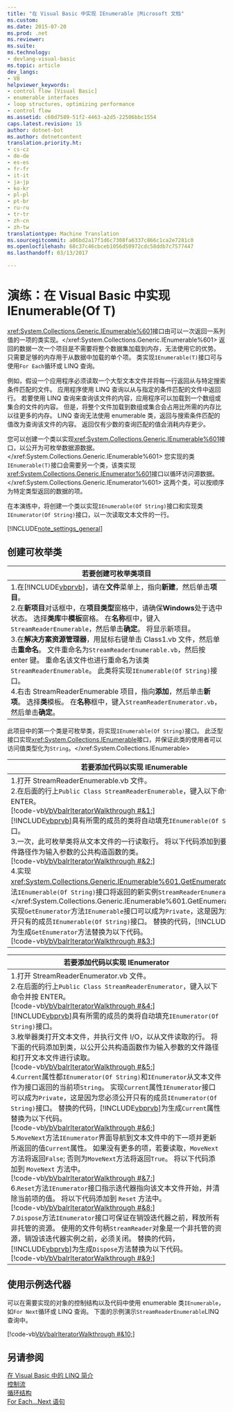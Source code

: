 ```yaml
---
title: "在 Visual Basic 中实现 IEnumerable |Microsoft 文档"
ms.custom: 
ms.date: 2015-07-20
ms.prod: .net
ms.reviewer: 
ms.suite: 
ms.technology:
- devlang-visual-basic
ms.topic: article
dev_langs:
- VB
helpviewer_keywords:
- control flow [Visual Basic]
- enumerable interfaces
- loop structures, optimizing performance
- control flow
ms.assetid: c60d7589-51f2-4463-a2d5-22506bbc1554
caps.latest.revision: 15
author: dotnet-bot
ms.author: dotnetcontent
translation.priority.ht:
- cs-cz
- de-de
- es-es
- fr-fr
- it-it
- ja-jp
- ko-kr
- pl-pl
- pt-br
- ru-ru
- tr-tr
- zh-cn
- zh-tw
translationtype: Machine Translation
ms.sourcegitcommit: a06bd2a17f1d6c7308fa6337c866c1ca2e7281c0
ms.openlocfilehash: 68c37c46cbceb1056d50972cdc58ddb7c7577447
ms.lasthandoff: 03/13/2017

---
```

# <a name="walkthrough-implementing-ienumerableof-t-in-visual-basic"></a>演练：在 Visual Basic 中实现 IEnumerable(Of T)
<xref:System.Collections.Generic.IEnumerable%601>接口由可以一次返回一系列值的一项的类实现。</xref:System.Collections.Generic.IEnumerable%601> 返回的数据一次一个项目是不需要将整个数据集加载到内存，无法使用它的优势。 只需要足够的内存用于从数据中加载的单个项。 类实现`IEnumerable(T)`接口可与使用`For Each`循环或 LINQ 查询。  
  
 例如，假设一个应用程序必须读取一个大型文本文件并将每一行返回从与特定搜索条件匹配的文件。 应用程序使用 LINQ 查询以从与指定的条件匹配的文件中返回行。 若要使用 LINQ 查询来查询该文件的内容，应用程序可以加载到一个数组或集合的文件的内容。 但是，将整个文件加载到数组或集合会占用比所需的内存比以往更多的内存。 LINQ 查询无法使用 enumerable 类，返回与搜索条件匹配的值改为查询该文件的内容。 返回仅有少数的查询匹配的值会消耗内存更少。  
  
 您可以创建一个类以实现<xref:System.Collections.Generic.IEnumerable%601>接口，以公开为可枚举数据源数据。</xref:System.Collections.Generic.IEnumerable%601> 您实现的类`IEnumerable(T)`接口会需要另一个类，该类实现<xref:System.Collections.Generic.IEnumerator%601>接口以循环访问源数据。</xref:System.Collections.Generic.IEnumerator%601> 这两个类，可以按顺序为特定类型返回的数据的项。  
  
 在本演练中，将创建一个类以实现`IEnumerable(Of String)`接口和实现类`IEnumerator(Of String)`接口，以一次读取文本文件的一行。  
  
[!INCLUDE[note_settings_general](../../../../csharp/language-reference/compiler-messages/includes/note_settings_general_md.md)]  
  
## <a name="creating-the-enumerable-class"></a>创建可枚举类  
  
|若要创建可枚举类项目|  
|---|  
|1.在[!INCLUDE[vbprvb](../../../../csharp/programming-guide/concepts/linq/includes/vbprvb_md.md)]，请在**文件**菜单上，指向**新建**，然后单击**项目**。<br />2.在**新项目**对话框中，在**项目类型**窗格中，请确保**Windows**处于选中状态。 选择**类库**中**模板**窗格。 在**名称**框中，键入`StreamReaderEnumerable`，然后单击**确定**。 将显示新项目。<br />3.在**解决方案资源管理器**，用鼠标右键单击 Class1.vb 文件，然后单击**重命名**。 文件重命名为`StreamReaderEnumerable.vb`，然后按 enter 键。 重命名该文件也进行重命名为该类`StreamReaderEnumerable`。 此类将实现`IEnumerable(Of String)`接口。<br />4.右击 StreamReaderEnumerable 项目，指向**添加**，然后单击**新项**。 选择**类**模板。 在**名称**框中，键入`StreamReaderEnumerator.vb`，然后单击**确定**。|  
  
 此项目中的第一个类是可枚举类，将实现`IEnumerable(Of String)`接口。 此泛型接口实现<xref:System.Collections.IEnumerable>接口，并保证此类的使用者可以访问值类型化为`String`。</xref:System.Collections.IEnumerable>  
  
|若要添加代码以实现 IEnumerable|  
|---|  
|1.打开 StreamReaderEnumerable.vb 文件。<br />2.在后面的行上`Public Class StreamReaderEnumerable`，键入以下命令并按 ENTER。<br />     [!code-vb[VbVbalrIteratorWalkthrough #&1;](../../../../visual-basic/programming-guide/language-features/control-flow/codesnippet/VisualBasic/walkthrough-implementing-ienumerable-of-t_1.vb)]<br />     [!INCLUDE[vbprvb](../../../../csharp/programming-guide/concepts/linq/includes/vbprvb_md.md)]具有所需的成员的类将自动填充`IEnumerable(Of String)`接口。<br />3.一次，此可枚举类将从文本文件的一行读取行。 将以下代码添加到要公开将文件路径作为输入参数的公共构造函数的类。<br />     [!code-vb[VbVbalrIteratorWalkthrough #&2;](../../../../visual-basic/programming-guide/language-features/control-flow/codesnippet/VisualBasic/walkthrough-implementing-ienumerable-of-t_2.vb)]<br />4.实现<xref:System.Collections.Generic.IEnumerable%601.GetEnumerator%2A>方法`IEnumerable(Of String)`接口将返回的新实例`StreamReaderEnumerator`类</xref:System.Collections.Generic.IEnumerable%601.GetEnumerator%2A> 实现`GetEnumerator`方法`IEnumerable`接口可以成为`Private`，这是因为您必须公开只有的成员`IEnumerable(Of String)`接口。 替换的代码，[!INCLUDE[vbprvb](../../../../csharp/programming-guide/concepts/linq/includes/vbprvb_md.md)]为生成`GetEnumerator`方法替换为以下代码。<br />     [!code-vb[VbVbalrIteratorWalkthrough #&3;](../../../../visual-basic/programming-guide/language-features/control-flow/codesnippet/VisualBasic/walkthrough-implementing-ienumerable-of-t_3.vb)]|  
  
|若要添加代码以实现 IEnumerator|  
|---|  
|1.打开 StreamReaderEnumerator.vb 文件。<br />2.在后面的行上`Public Class StreamReaderEnumerator`，键入以下命令并按 ENTER。<br />     [!code-vb[VbVbalrIteratorWalkthrough #&4;](../../../../visual-basic/programming-guide/language-features/control-flow/codesnippet/VisualBasic/walkthrough-implementing-ienumerable-of-t_4.vb)]<br />     [!INCLUDE[vbprvb](../../../../csharp/programming-guide/concepts/linq/includes/vbprvb_md.md)]具有所需的成员的类将自动填充`IEnumerator(Of String)`接口。<br />3.枚举器类打开文本文件，并执行文件 I/O，以从文件读取的行。 将下面的代码添加到类，以公开公共构造函数作为输入参数的文件路径和打开文本文件进行读取。<br />     [!code-vb[VbVbalrIteratorWalkthrough #&5;](../../../../visual-basic/programming-guide/language-features/control-flow/codesnippet/VisualBasic/walkthrough-implementing-ienumerable-of-t_5.vb)]<br />4.`Current`属性都`IEnumerator(Of String)`和`IEnumerator`从文本文件作为接口返回的当前项`String`。 实现`Current`属性`IEnumerator`接口可以成为`Private`，这是因为您必须公开只有的成员`IEnumerator(Of String)`接口。 替换的代码，[!INCLUDE[vbprvb](../../../../csharp/programming-guide/concepts/linq/includes/vbprvb_md.md)]为生成`Current`属性替换为以下代码。<br />     [!code-vb[VbVbalrIteratorWalkthrough #&6;](../../../../visual-basic/programming-guide/language-features/control-flow/codesnippet/VisualBasic/walkthrough-implementing-ienumerable-of-t_6.vb)]<br />5.`MoveNext`方法`IEnumerator`界面导航到文本文件中的下一项并更新所返回的值`Current`属性。 如果没有更多的项，若要读取，`MoveNext`方法将返回`False`; 否则为`MoveNext`方法将返回`True`。 将以下代码添加到 `MoveNext` 方法中。<br />     [!code-vb[VbVbalrIteratorWalkthrough #&7;](../../../../visual-basic/programming-guide/language-features/control-flow/codesnippet/VisualBasic/walkthrough-implementing-ienumerable-of-t_7.vb)]<br />6.`Reset`方法`IEnumerator`接口指示迭代器指向该文本文件开始，并清除当前项的值。 将以下代码添加到 `Reset` 方法中。<br />     [!code-vb[VbVbalrIteratorWalkthrough #&8;](../../../../visual-basic/programming-guide/language-features/control-flow/codesnippet/VisualBasic/walkthrough-implementing-ienumerable-of-t_8.vb)]<br />7.`Dispose`方法`IEnumerator`接口可保证在销毁迭代器之前，释放所有非托管的资源。 使用的文件句柄`StreamReader`对象是一个非托管的资源，销毁该迭代器实例之前，必须关闭。 替换的代码，[!INCLUDE[vbprvb](../../../../csharp/programming-guide/concepts/linq/includes/vbprvb_md.md)]为生成`Dispose`方法替换为以下代码。<br />     [!code-vb[VbVbalrIteratorWalkthrough #&9;](../../../../visual-basic/programming-guide/language-features/control-flow/codesnippet/VisualBasic/walkthrough-implementing-ienumerable-of-t_9.vb)]|  
  
## <a name="using-the-sample-iterator"></a>使用示例迭代器  
 可以在需要实现的对象的控制结构以及代码中使用 enumerable 类`IEnumerable`，如`For Next`循环或 LINQ 查询。 下面的示例演示`StreamReaderEnumerable`LINQ 查询中。  
  
 [!code-vb[VbVbalrIteratorWalkthrough #&10;](../../../../visual-basic/programming-guide/language-features/control-flow/codesnippet/VisualBasic/walkthrough-implementing-ienumerable-of-t_10.vb)]  
  
## <a name="see-also"></a>另请参阅  
 [在 Visual Basic 中的 LINQ 简介](../../../../visual-basic/programming-guide/language-features/linq/introduction-to-linq.md)   
 [控制流](../../../../visual-basic/programming-guide/language-features/control-flow/index.md)   
 [循环结构](../../../../visual-basic/programming-guide/language-features/control-flow/loop-structures.md)   
 [For Each...Next 语句](../../../../visual-basic/language-reference/statements/for-each-next-statement.md)

